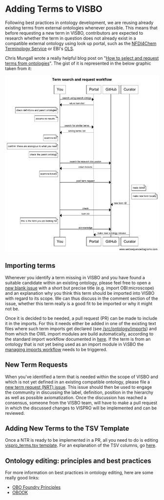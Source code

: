 # Adding Terms to VISBO

Following best practices in ontology development, we are reusing already existing terms from external ontologies whenever possible. This means that before requesting a new term in VISBO, contributors are expected to research whether the term in question does not already exist in a compatible external ontology using look up portal, such as the [NFDI4Chem Terminology Service](https://terminology.nfdi4chem.de/ts/indexhttps://terminology.nfdi4chem.de/ts/index) or EBI's [OLS](https://www.ebi.ac.uk/ols/index).

Chris Mungall wrote a really helpful blog post on "[How to select and request terms from ontologies](https://douroucouli.wordpress.com/2021/07/03/how-select-and-request-terms-from-ontologies/)". The gist of it is represented in the below graphic taken from it:

![NTR_workflow](images/ntr_workflow.png)

## Importing terms
Whenever you identify a term missing in VISBO and you have found a suitable candidate within an existing ontology, please feel free to open a [new blank issue](https://github.com/NFDI4Chem/VibrationalSpectroscopyOntology/issues/new) with a short but precise title (e.g. import OBI:microscope) and an explanation why you think this term should be imported into VISBO with regard to its scope. We can thus discuss in the comment section of the issue, whether this term really is a good fit to be imported or why it might not be.

Once it is decided to be needed, a pull request (PR) can be made to include it in the imports. For this it needs either be added in one of the existing text files where such term imports get declared (see [/src/ontology/imports](https://github.com/NFDI4Chem/VibrationalSpectroscopyOntology/tree/main/src/ontology/imports)) and from which the OWL import modules are build automatically, according to the standard import workflow documented in [here](odk-workflows/UpdateImports.md). If the term is from an ontology that is not yet being used as an import module in ViSBO the [managing imports workflow](odk-workflows/RepoManagement.md#managing-imports) needs to be triggered.

## New Term Requests
When you've identified a term that is needed within the scope of VISBO and which is not yet defined in an existing compatible ontology, please file a [new term request (NRT) issue](https://github.com/NFDI4Chem/VibrationalSpectroscopyOntology/issues/new?assignees=&labels=New+Term+Request&template=new-term-request-issue-template.md&title=%5BNTR%5D).
 This issue should then be used to engage the community in discussing the label, definition, position in the hierarchy as well as possible axiomatization. Once the discussion has reached a consensus, someone from the VISBO team, will have to make a pull request in which the discussed changes to VISPRO will be implemented and can be reviewed. 


## Adding New Terms to the TSV Template

Once a NTR is ready to be implemented in a PR, all you need to do is editing  [vispro_terms.tsv template](https://github.com/NFDI4Chem/VibrationalSpectroscopyOntology/blob/main/src/templates/vispro_terms.tsv). For an explanation of the TSV columns, go [here](development_approach.md#explanation-of-the-tsv-template-columns).


## Ontology editing: principles and best practices

For more information on best practices in ontology editing, here are some really good links:

* [OBO Foundry Principles](https://obofoundry.org/principles/fp-000-summary.html) 
* [OBOOK](https://oboacademy.github.io/obook/)